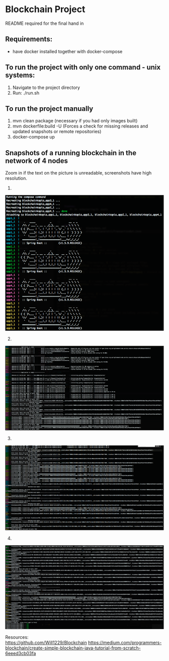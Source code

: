 # Blockchain Project
README required for the final hand in  

## Requirements:
- have docker installed together with docker-compose

## To run the project with only one command - unix systems:
1. Navigate to the project directory
2. Run: ./run.sh 

## To run the project manually
1. mvn clean package (necessary if you had only images built)
2. mvn dockerfile:build -U (Forces a check for missing releases and updated snapshots or remote repositories)
3. docker-compose up

## Snapshots of a running blockchain in the network of 4 nodes
Zoom in if the text on the picture is unreadable, screenshots have high resolution.

1.
![alt text](https://github.com/HackerNews-lsd2017/block-chain/blob/master/imgs/Screen%20Shot%202018-01-19%20at%2018.54.34.png)

2.
![alt text](https://github.com/HackerNews-lsd2017/block-chain/blob/master/imgs/Screen%20Shot%202018-01-19%20at%2018.50.48.png)

3.
![alt text](https://github.com/HackerNews-lsd2017/block-chain/blob/master/imgs/Screen%20Shot%202018-01-19%20at%2018.52.34.png)

4.
![alt text](https://github.com/HackerNews-lsd2017/block-chain/blob/master/imgs/Screen%20Shot%202018-01-19%20at%2018.33.33.png)

Resources:    
https://github.com/Will1229/Blockchain
https://medium.com/programmers-blockchain/create-simple-blockchain-java-tutorial-from-scratch-6eeed3cb03fa
